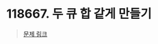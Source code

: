 # 118667. 두 큐 합 같게 만들기

> [문제 링크](https://school.programmers.co.kr/learn/courses/30/lessons/118667)
